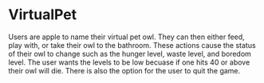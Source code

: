# VirtualPet
Users are apple to name their virtual pet owl. They can then either feed, play with, or take their owl to the bathroom.
These actions cause the status of their owl to change such as the hunger level, waste level, and boredom level. 
The user wants the levels to be low becuase if one hits 40 or above their owl will die. 
There is also the option for the user to quit the game. 
